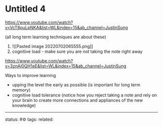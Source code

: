 # Untitled 4


https://www.youtube.com/watch?v=VcT8puLpNKA&list=WL&index=15&ab_channel=JustinSung


(all long term learning techniques are about these)
1. ![[Pasted image 20220702065555.png]]
2. cognitive load - make sure you are not taking the note right away

https://www.youtube.com/watch?v=3znAl0QH1eE&list=WL&index=15&ab_channel=JustinSung

Ways to improve learning 
 - upping the level the early as possible (is important for long term memory)
 - cognitive load tolerance (notice how you reject taking a note and rely on your brain to create more connections and appliances of the new knowledge)



---
status: #⚙️ 
tags: 
related: 
